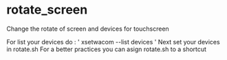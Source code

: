 # rotate_screen
Change the rotate of screen and devices for touchscreen

For list your devices do : 
'
xsetwacom --list devices
' 
Next set your devices in rotate.sh 
For a better practices you can asign rotate.sh to a shortcut